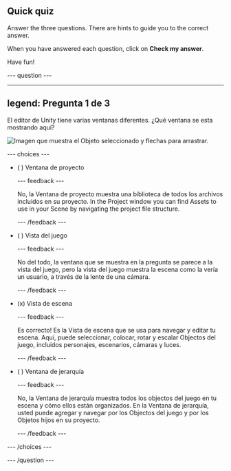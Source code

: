 ## Quick quiz

Answer the three questions. There are hints to guide you to the correct answer.

When you have answered each question, click on **Check my answer**.

Have fun!

--- question ---

---
legend: Pregunta 1 de 3
---

El editor de Unity tiene varias ventanas diferentes. ¿Qué ventana se esta mostrando aquí?

![Imagen que muestra el Objeto seleccionado y flechas para arrastrar.](images/object-move-view.png)


--- choices ---

- ( ) Ventana de proyecto

  --- feedback ---

  No, la Ventana de proyecto muestra una biblioteca de todos los archivos incluidos en su proyecto. In the Project window you can find Assets to use in your Scene by navigating the project file structure.

  --- /feedback ---

- ( ) Vista del juego

  --- feedback ---

  No del todo, la ventana que se muestra en la pregunta se parece a la vista del juego, pero la vista del juego muestra la escena como la vería un usuario, a través de la lente de una cámara.

  --- /feedback ---

- (x) Vista de escena

  --- feedback ---

  Es correcto! Es la Vista de escena que se usa para navegar y editar tu escena. Aquí, puede seleccionar, colocar, rotar y escalar Objectos del juego, incluidos personajes, escenarios, cámaras y luces.

  --- /feedback ---

- ( ) Ventana de jerarquía

  --- feedback ---

  No, la Ventana de jerarquía muestra todos los objectos del juego en tu escena y cómo ellos están organizados. En la Ventana de jerarquía, usted puede agregar y navegar por los Objectos del juego y por los Objetos hijos en su proyecto.

  --- /feedback ---

--- /choices ---

--- /question ---
